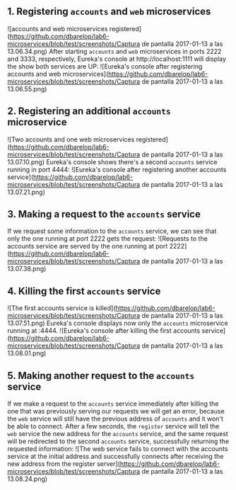 ## 1. Registering `accounts` and `web` microservices
![accounts and web microservices registered](https://github.com/dbarelop/lab6-microservices/blob/test/screenshots/Captura de pantalla 2017-01-13 a las 13.06.34.png)
After starting `accounts` and `web` microservices in ports 2222 and 3333, respectively, Eureka's console at http://localhost:1111 will display the show both services are UP:
![Eureka's console after registering accounts and web microservices](https://github.com/dbarelop/lab6-microservices/blob/test/screenshots/Captura de pantalla 2017-01-13 a las 13.06.55.png)
## 2. Registering an additional `accounts` microservice
![Two accounts and one web microservices registered](https://github.com/dbarelop/lab6-microservices/blob/test/screenshots/Captura de pantalla 2017-01-13 a las 13.07.10.png)
Eureka's console shows there's a second `accounts` service running in port 4444:
![Eureka's console after registering another accounts service](https://github.com/dbarelop/lab6-microservices/blob/test/screenshots/Captura de pantalla 2017-01-13 a las 13.07.21.png)
## 3. Making a request to the `accounts` service
If we request some information to the `accounts` service, we can see that only the one running at port 2222 gets the request:
![Requests to the accounts service are served by the one running at port 2222](https://github.com/dbarelop/lab6-microservices/blob/test/screenshots/Captura de pantalla 2017-01-13 a las 13.07.38.png)
## 4. Killing the first `accounts` service
![The first accounts service is killed](https://github.com/dbarelop/lab6-microservices/blob/test/screenshots/Captura de pantalla 2017-01-13 a las 13.07.51.png)
Eureka's console displays now only the `accounts` microservice running at :4444.
![Eureka's console after killing the first accounts service](https://github.com/dbarelop/lab6-microservices/blob/test/screenshots/Captura de pantalla 2017-01-13 a las 13.08.01.png)
## 5. Making another request to the `accounts` service
If we make a request to the `accounts` service immediately after killing the one that was previously serving our requests we will get an error, because the `web` service will still have the previous address of `accounts` and it won't be able to connect.
After a few seconds, the `register` service will tell the `web` service the new address for the `accounts` service, and the same request will be redirected to the second `accounts` service, successfully returning the requested information:
![The web service fails to connect with the accounts service at the initial address and successfully connects after receiving the new address from the register server](https://github.com/dbarelop/lab6-microservices/blob/test/screenshots/Captura de pantalla 2017-01-13 a las 13.08.24.png)
